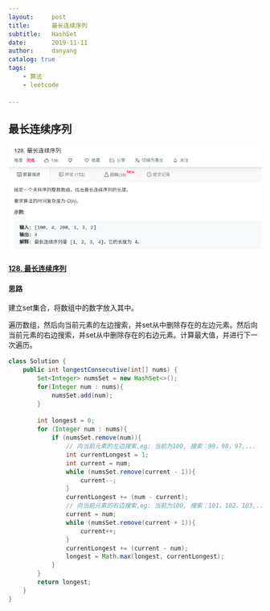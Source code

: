 ```yaml
---
layout:     post
title:      最长连续序列
subtitle:   HashSet
date:       2019-11-11
author:     danyang
catalog: true
tags:
    - 算法
    - leetcode

---
```


## 最长连续序列

![](../img/最长连续序列.png)

#### [128. 最长连续序列](https://leetcode-cn.com/problems/longest-consecutive-sequence/)

#### 思路

建立set集合，将数组中的数字放入其中。

遍历数组，然后向当前元素的左边搜索，并set从中删除存在的左边元素。然后向当前元素的右边搜索，并set从中删除存在的右边元素。计算最大值，并进行下一次遍历。



```java
class Solution {
    public int longestConsecutive(int[] nums) {
        Set<Integer> numsSet = new HashSet<>();
        for(Integer num : nums){
            numsSet.add(num);
        }
        
        int longest = 0;
        for (Integer num : nums){
            if (numsSet.remove(num)){
                // 向当前元素的左边搜索,eg: 当前为100, 搜索：99，98，97,...
                int currentLongest = 1;
                int current = num;
                while (numsSet.remove(current - 1)){
                    current--;
                }
                currentLongest += (num - current);
		        // 向当前元素的右边搜索,eg: 当前为100, 搜索：101，102，103,...
                current = num;
                while (numsSet.remove(current + 1)){
                    current++;
                }
                currentLongest += (current - num);
                longest = Math.max(longest, currentLongest);
            }
        }
        return longest;
    }
}
```

